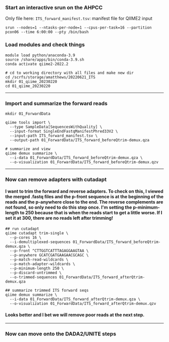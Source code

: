 ### Start an interactive srun on the AHPCC

Only file here: `ITS_forward_manifest.tsv`: manifest file for QIIME2 input


```
srun --nodes=1 --ntasks-per-node=1 --cpus-per-task=16 --partition pcon06 --time 6:00:00 --pty /bin/bash
```

### Load modules and check things

```
module load python/anaconda-3.9
source /share/apps/bin/conda-3.9.sh
conda activate qiime2-2022.2

# cd to working directory with all files and make new dir
cd /scrfs/storage/amatthews/20220621_ITS
mkdir 01_qiime_20230220
cd 01_qiime_20230220
```

---

### Import and summarize the forward reads

```
mkdir 01_ForwardData

qiime tools import \
  --type SampleData[SequencesWithQuality] \
  --input-format SingleEndFastqManifestPhred33V2 \
  --input-path ITS_forward_manifest.tsv \
  --output-path 01_ForwardData/ITS_forward_beforeQtrim-demux.qza

# summarize and view 
qiime demux summarize \
  --i-data 01_ForwardData/ITS_forward_beforeQtrim-demux.qza \
  --o-visualization 01_ForwardData/ITS_forward_beforeQtrim-demux.qzv
```







---

### Now can remove adapters with cutadapt
#### I want to trim the forward and reverse adapters. To check on this, I viewed the merged .fastq files and the p-front sequence is at the beginning of the reads and the p-anywhere close to the end. The reverse complements are not found, so only need to do this step once. I'm setting the p-minimum-length to 250 because that is when the reads start to get a  little worse. If I set it at 300, there are no reads left after trimming!

```
## run cutadapt
qiime cutadapt trim-single \
  --p-cores 16 \
  --i-demultiplexed-sequences 01_ForwardData/ITS_forward_beforeQtrim-demux.qza \
  --p-front ^CTTGGTCATTTAGAGGAAGTAA \
  --p-anywhere GCATCGATGAAGAACGCAGC \
  --p-match-read-wildcards \
  --p-match-adapter-wildcards \
  --p-minimum-length 250 \
  --p-discard-untrimmed \
  --o-trimmed-sequences 01_ForwardData/ITS_forward_afterQtrim-demux.qza
  
## summarize trimmed ITS forward seqs
qiime demux summarize \
  --i-data 01_ForwardData/ITS_forward_afterQtrim-demux.qza \
  --o-visualization 01_ForwardData/ITS_forward_afterQtrim-demux.qzv
```




#### Looks better and I bet we will remove poor reads at the next step.



---

### Now can move onto the DADA2/UNITE steps

